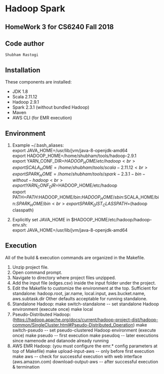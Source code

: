 # Hadoop Spark
## HomeWork 3 for CS6240 Fall 2018

Code author
-----------
`Shubham Rastogi`


Installation
------------
These components are installed:
- JDK 1.8
- Scala 2.11.12
- Hadoop 2.9.1
- Spark 2.3.1 (without bundled Hadoop)
- Maven
- AWS CLI (for EMR execution)

Environment
-----------
1) Example ~/.bash_aliases: <br>
export JAVA_HOME=/usr/lib/jvm/java-8-openjdk-amd64<br>
export HADOOP_HOME=/home/shubham/tools/hadoop-2.9.1<br>
export YARN_CONF_DIR=$HADOOP_HOME/etc/hadoop<br>
export SCALA_HOME=/home/shubham/tools/scala-2.11.12<br>
export SPARK_HOME=/home/shubham/tools/spark-2.3.1-bin-without-hadoop<br>
export YARN_CONF_DIR=$HADOOP_HOME/etc/hadoop<br>
export PATH=$PATH:$HADOOP_HOME/bin:$HADOOP_HOME/sbin:$SCALA_HOME/bin:$SPARK_HOME/bin<br>
export SPARK_DIST_CLASSPATH=$(hadoop classpath)<br>

2) Explicitly set JAVA_HOME in $HADOOP_HOME/etc/hadoop/hadoop-env.sh:<br>
export JAVA_HOME=/usr/lib/jvm/java-8-openjdk-amd64<br>

Execution
---------
All of the build & execution commands are organized in the Makefile.<br>
1) Unzip project file.
2) Open command prompt.
3) Navigate to directory where project files unzipped.
4) Add the input file (edges.csv) inside the input folder under the project.
5) Edit the Makefile to customize the environment at the top.
	Sufficient for standalone: hadoop.root, jar.name, local.input, aws.bucket.name, aws.subtask.dir
	Other defaults acceptable for running standalone.
6) Standalone Hadoop:
	make switch-standalone		-- set standalone Hadoop environment (execute once)
	make local
7) Pseudo-Distributed Hadoop: (https://hadoop.apache.org/docs/current/hadoop-project-dist/hadoop-common/SingleCluster.html#Pseudo-Distributed_Operation)
	make switch-pseudo			-- set pseudo-clustered Hadoop environment (execute once)
	make pseudo					-- first execution
	make pseudoq				-- later executions since namenode and datanode already running 
8) AWS EMR Hadoop: (you must configure the emr.* config parameters at top of Makefile)
	make upload-input-aws		-- only before first execution
	make aws					-- check for successful execution with web interface (aws.amazon.com)
	download-output-aws			-- after successful execution & termination

